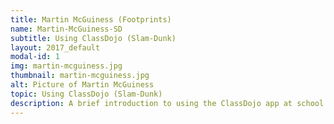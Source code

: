 ```yaml
---
title: Martin McGuiness (Footprints)
name: Martin-McGuiness-SD
subtitle: Using ClassDojo (Slam-Dunk)
layout: 2017_default
modal-id: 1
img: martin-mcguiness.jpg
thumbnail: martin-mcguiness.jpg
alt: Picture of Martin McGuiness
topic: Using ClassDojo (Slam-Dunk)
description: A brief introduction to using the ClassDojo app at school.
---
```

